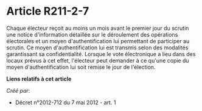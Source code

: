 # Article R211-2-7

Chaque électeur reçoit au moins un mois avant le premier jour du scrutin une notice d'information détaillée sur le
déroulement des opérations électorales et un moyen d'authentification lui permettant de participer au scrutin. Ce moyen
d'authentification lui est transmis selon des modalités garantissant sa confidentialité. Lorsque le vote électronique a lieu
dans des locaux prévus à cet effet, l'électeur peut demander à ce qu'une copie du moyen d'authentification lui soit remise le
jour de l'élection.

**Liens relatifs à cet article**

_Créé par_:

  - Décret n°2012-712 du 7 mai 2012 - art. 1
